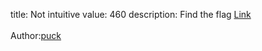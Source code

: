 title: Not intuitive
value: 460
description: Find the flag <a href="https://notintuitive.ctf.cert.unlp.edu.ar/">Link</a> <br><br>Author:<a href="https://twitter.com/jere_pr3">puck</a></strong>